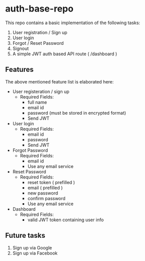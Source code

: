 # auth-base-repo
This repo contains a basic implementation of the following tasks:
1. User registration / Sign up
2. User login 
3. Forgot / Reset Password
4. Signout
5. A simple JWT auth based API route ( /dashboard )

## Features
The above mentioned feature list is elaborated here:
  - User registeration / sign up 
    - Required Fields:
      - full name
      - email id
      - password (must be stored in encrypted format)
      - Send JWT
  - User login
    - Required Fields:
      - email id
      - password
      - Send JWT
  - Forgot Password
    - Required Fields:
      - email id
      - Use any email service
  - Reset Password
    - Required Fields:
      - reset token ( prefilled )
      - email ( prefilled )
      - new password
      - confirm password
      - Use any email service
   - Dashboard
      - Required Fields:
        - valid JWT token containing user info
  
## Future tasks
1. Sign up via Google
1. Sign up via Facebook
